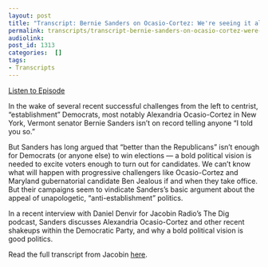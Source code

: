 ```yaml
---
layout: post
title: "Transcript: Bernie Sanders on Ocasio-Cortez: We're seeing it all over this country"
permalink: transcripts/transcript-bernie-sanders-on-ocasio-cortez-were-seeing-it-all-over-this-country
audiolink: 
post_id: 1313
categories:  []
tags: 
- Transcripts
---
```


[Listen to Episode](https://www.thedigradio.com/podcast/bernie-sanders-on-ocasio-cortez-were-seeing-it-all-over-this-country/)

In the wake of several recent successful challenges from the left to centrist, “establishment” Democrats, most notably Alexandria Ocasio-Cortez in New York, Vermont senator Bernie Sanders isn’t on record telling anyone “I told you so.”

But Sanders has long argued that “better than the Republicans” isn’t enough for Democrats (or anyone else) to win elections — a bold political vision is needed to excite voters enough to turn out for candidates. We can’t know what will happen with progressive challengers like Ocasio-Cortez and Maryland gubernatorial candidate Ben Jealous if and when they take office. But their campaigns seem to vindicate Sanders’s basic argument about the appeal of unapologetic, “anti-establishment” politics.

In a recent interview with Daniel Denvir for Jacobin Radio’s The Dig podcast, Sanders discusses Alexandria Ocasio-Cortez and other recent shakeups within the Democratic Party, and why a bold political vision is good politics.

Read the full transcript from Jacobin 
[here](https://www.jacobinmag.com/2018/07/bernie-sanders-interview-alexandria-ocasio-cortez).